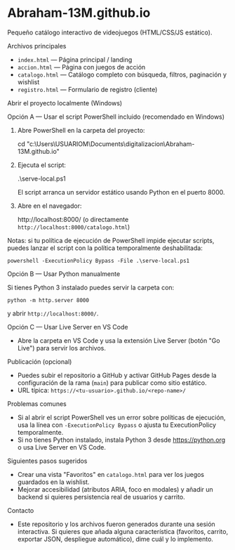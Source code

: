 # Abraham-13M.github.io

Pequeño catálogo interactivo de videojuegos (HTML/CSS/JS estático).

Archivos principales
- `index.html` — Página principal / landing
- `accion.html` — Página con juegos de acción
- `catalogo.html` — Catálogo completo con búsqueda, filtros, paginación y wishlist
- `registro.html` — Formulario de registro (cliente)

Abrir el proyecto localmente (Windows)

Opción A — Usar el script PowerShell incluido (recomendado en Windows)

1. Abre PowerShell en la carpeta del proyecto:

	cd "c:\Users\USUARIOM\Documents\digitalizacion\Abraham-13M.github.io"

2. Ejecuta el script:

	.\serve-local.ps1

	El script arranca un servidor estático usando Python en el puerto 8000.

3. Abre en el navegador:

	http://localhost:8000/  (o directamente `http://localhost:8000/catalogo.html`)

Notas: si tu política de ejecución de PowerShell impide ejecutar scripts, puedes lanzar el script con la política temporalmente deshabilitada:

	powershell -ExecutionPolicy Bypass -File .\serve-local.ps1

Opción B — Usar Python manualmente

Si tienes Python 3 instalado puedes servir la carpeta con:

	python -m http.server 8000

y abrir `http://localhost:8000/`.

Opción C — Usar Live Server en VS Code

- Abre la carpeta en VS Code y usa la extensión Live Server (botón "Go Live") para servir los archivos.

Publicación (opcional)

- Puedes subir el repositorio a GitHub y activar GitHub Pages desde la configuración de la rama (`main`) para publicar como sitio estático.
- URL típica: `https://<tu-usuario>.github.io/<repo-name>/`

Problemas comunes
- Si al abrir el script PowerShell ves un error sobre políticas de ejecución, usa la línea con `-ExecutionPolicy Bypass` o ajusta tu ExecutionPolicy temporalmente.
- Si no tienes Python instalado, instala Python 3 desde https://python.org o usa Live Server en VS Code.

Siguientes pasos sugeridos
- Crear una vista "Favoritos" en `catalogo.html` para ver los juegos guardados en la wishlist.
- Mejorar accesibilidad (atributos ARIA, foco en modales) y añadir un backend si quieres persistencia real de usuarios y carrito.

Contacto
- Este repositorio y los archivos fueron generados durante una sesión interactiva. Si quieres que añada alguna característica (favoritos, carrito, exportar JSON, despliegue automático), dime cuál y lo implemento.
